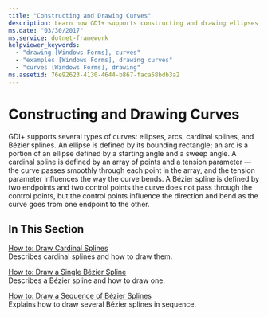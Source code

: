 ```yaml
---
title: "Constructing and Drawing Curves"
description: Learn how GDI+ supports constructing and drawing ellipses, arcs, cardinal splines, and Bézier splines.
ms.date: "03/30/2017"
ms.service: dotnet-framework
helpviewer_keywords: 
  - "drawing [Windows Forms], curves"
  - "examples [Windows Forms], drawing curves"
  - "curves [Windows Forms], drawing"
ms.assetid: 76e92623-4130-4644-b867-faca58bdb3a2
---
```

# Constructing and Drawing Curves

GDI+ supports several types of curves: ellipses, arcs, cardinal splines, and Bézier splines. An ellipse is defined by its bounding rectangle; an arc is a portion of an ellipse defined by a starting angle and a sweep angle. A cardinal spline is defined by an array of points and a tension parameter — the curve passes smoothly through each point in the array, and the tension parameter influences the way the curve bends. A Bézier spline is defined by two endpoints and two control points  the curve does not pass through the control points, but the control points influence the direction and bend as the curve goes from one endpoint to the other.  
  
## In This Section  

[How to: Draw Cardinal Splines](how-to-draw-cardinal-splines.md)\
Describes cardinal splines and how to draw them.  
  
[How to: Draw a Single Bézier Spline](how-to-draw-a-single-bezier-spline.md)\
Describes a Bézier spline and how to draw one.  
  
[How to: Draw a Sequence of Bézier Splines](how-to-draw-a-sequence-of-bezier-splines.md)\
Explains how to draw several Bézier splines in sequence.
